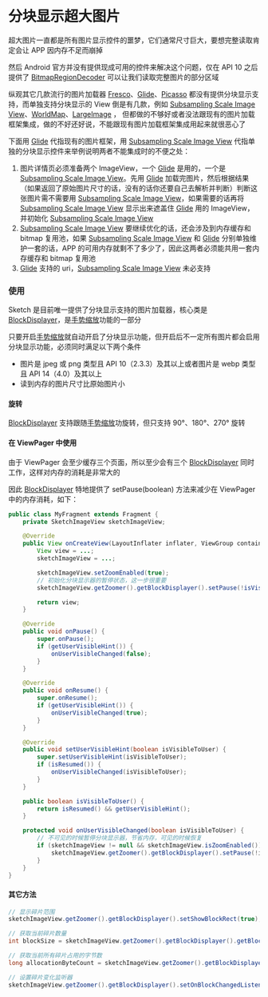 # 分块显示超大图片

超大图片一直都是所有图片显示控件的噩梦，它们通常尺寸巨大，要想完整读取肯定会让 APP 因内存不足而崩掉

然后 Android 官方并没有提供现成可用的控件来解决这个问题，仅在 API 10 之后提供了 [BitmapRegionDecoder] 可以让我们读取完整图片的部分区域

纵观其它几款流行的图片加载器 [Fresco]、[Glide]、[Picasso] 都没有提供分块显示支持，而单独支持分块显示的 View 倒是有几款，例如 [Subsampling Scale Image View]、[WorldMap]、[LargeImage] ， 但都做的不够好或者没法跟现有的图片加载框架集成，做的不好还好说，不能跟现有图片加载框架集成用起来就很恶心了

下面用 [Glide] 代指现有的图片框架，用 [Subsampling Scale Image View] 代指单独的分块显示控件来举例说明两者不能集成时的不便之处：

1. 图片详情页必须准备两个 ImageView，一个 [Glide] 是用的，一个是 [Subsampling Scale Image View]。先用 [Glide] 加载完图片，然后根据结果（如果返回了原始图片尺寸的话，没有的话你还要自己去解析并判断）判断这张图片需不需要用 [Subsampling Scale Image View]，如果需要的话再将 [Subsampling Scale Image View] 显示出来遮盖住 [Glide] 用的 ImageView，并初始化 [Subsampling Scale Image View]
2. [Subsampling Scale Image View] 要继续优化的话，还会涉及到内存缓存和 bitmap 复用池，如果 [Subsampling Scale Image View] 和 [Glide] 分别单独维护一套的话，APP 的可用内存就剩不了多少了，因此这两者必须能共用一套内存缓存和 bitmap 复用池
3. [Glide] 支持的 uri，[Subsampling Scale Image View] 未必支持

### 使用

Sketch 是目前唯一提供了分块显示支持的图片加载器，核心类是 [BlockDisplayer]，是[手势缩放][zoom]功能的一部分

只要开启[手势缩放][zoom]就自动开启了分块显示功能，但开启后不一定所有图片都会启用分块显示功能，必须同时满足以下两个条件
* 图片是 jpeg 或 png 类型且 API 10（2.3.3）及其以上或者图片是 webp 类型且 API 14（4.0）及其以上
* 读到内存的图片尺寸比原始图片小

#### 旋转

[BlockDisplayer] 支持跟随[手势缩放][zoom]功旋转，但只支持 90°、180°、270° 旋转

#### 在 ViewPager 中使用

由于 ViewPager 会至少缓存三个页面，所以至少会有三个 [BlockDisplayer] 同时工作，这样对内存的消耗是非常大的

因此 [BlockDisplayer] 特地提供了 setPause(boolean) 方法来减少在 ViewPager 中的内存消耗，如下：

```java
public class MyFragment extends Fragment {
    private SketchImageView sketchImageView;

    @Override
    public View onCreateView(LayoutInflater inflater, ViewGroup container, Bundle savedInstanceState) {
        View view = ...;
        sketchImageView = ...;

        sketchImageView.setZoomEnabled(true);
        // 初始化分块显示器的暂停状态，这一步很重要
        sketchImageView.getZoomer().getBlockDisplayer().setPause(!isVisibleToUser());

        return view;
    }

    @Override
    public void onPause() {
        super.onPause();
        if (getUserVisibleHint()) {
            onUserVisibleChanged(false);
        }
    }

    @Override
    public void onResume() {
        super.onResume();
        if (getUserVisibleHint()) {
            onUserVisibleChanged(true);
        }
    }

    @Override
    public void setUserVisibleHint(boolean isVisibleToUser) {
        super.setUserVisibleHint(isVisibleToUser);
        if (isResumed()) {
            onUserVisibleChanged(isVisibleToUser);
        }
    }

    public boolean isVisibleToUser() {
        return isResumed() && getUserVisibleHint();
    }

    protected void onUserVisibleChanged(boolean isVisibleToUser) {
        // 不可见的时候暂停分块显示器，节省内存，可见的时候恢复
        if (sketchImageView != null && sketchImageView.isZoomEnabled()) {
            sketchImageView.getZoomer().getBlockDisplayer().setPause(!isVisibleToUser);
        }
    }
}
```

#### 其它方法

```java
// 显示碎片范围
sketchImageView.getZoomer().getBlockDisplayer().setShowBlockRect(true);

// 获取当前碎片数量
int blockSize = sketchImageView.getZoomer().getBlockDisplayer().getBlockSize();

// 获取当前所有碎片占用的字节数
long allocationByteCount = sketchImageView.getZoomer().getBlockDisplayer().getAllocationByteCount();

// 设置碎片变化监听器
sketchImageView.getZoomer().getBlockDisplayer().setOnBlockChangedListener(BlockDisplayer.OnBlockChangedListener)
```

[BitmapRegionDecoder]: https://developer.android.google.cn/reference/android/graphics/BitmapRegionDecoder.html
[Fresco]: https://github.com/facebook/fresco
[Glide]: https://github.com/bumptech/glide
[Picasso]: https://github.com/square/picasso
[WorldMap]: https://github.com/johnnylambada/WorldMap
[Subsampling Scale Image View]: https://github.com/davemorrissey/subsampling-scale-image-view
[LargeImage]: https://github.com/LuckyJayce/LargeImage
[BlockDisplayer]: ../../sketch-zoom/src/main/java/me/panpf/sketch/zoom/BlockDisplayer.java
[zoom]: zoom.md

